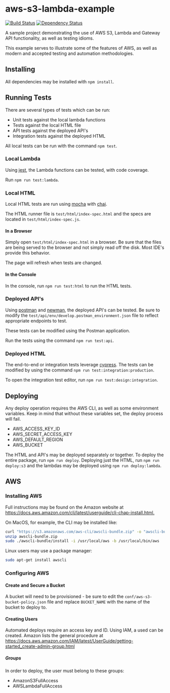 # aws-s3-lambda-example

[![Build Status](http://img.shields.io/travis/hal313/aws-s3-lambda-example/master.svg?style=flat-square)](https://travis-ci.org/hal313/aws-s3-lambda-example)
[![Dependency Status](http://img.shields.io/david/hal313/aws-s3-lambda-example.svg?style=flat-square)](https://david-dm.org/hal313/aws-s3-lambda-example)

A sample project demonstrating the use of AWS S3, Lambda and Gateway API functionality, as well as testing idioms.

This example serves to illustrate some of the features of AWS, as well as modern and accepted testing and automation methodologies.

## Installing

All dependencies may be installed with `npm install`.

## Running Tests

There are several types of tests which can be run:

* Unit tests against the local lambda functions
* Tests against the local HTML file
* API tests against the deployed API's
* Integration tests against the deployed HTML

All local tests can be run with the command `npm test`.

### Local Lambda

Using [jest](https://jestjs.io/), the Lambda functions can be tested, with code coverage.

Run `npm run test:lambda`.

### Local HTML

Local HTML tests are run using [mocha](https://mochajs.org/) with [chai](https://www.chaijs.com/).

The HTML runner file is `test/html/index-spec.html` and the specs are located in `test/html/index-spec.js`.

#### In a Browser

Simply open `test/html/index-spec.html` in a browser. Be sure that the files are being served to the browser and not simply read off the disk. Most IDE's provide this behavior.

The page will refresh when tests are changed.

#### In the Console

In the console, run `npm run test:html` to run the HTML tests.

### Deployed API's

Using [postman](https://www.getpostman.com/) and [newman](https://www.npmjs.com/package/newman), the deployed API's can be tested. Be sure to modify the `test/api/env/develop.postman_environment.json` file to reflect appropriate endpoints to test.

These tests can be modified using the Postman application.

Run the tests using the command `npm run test:api`.

### Deployed HTML

The end-to-end or integration tests leverage [cypress](https://www.cypress.io/). The tests can be modified by using the command `npm run test:integration:production`.

To open the integration test editor, run `npm run test:design:integration`.

## Deploying

Any deploy operation requires the AWS CLI, as well as some environment variables. Keep in mind that without these variables set, the deploy process will fail.

* AWS_ACCESS_KEY_ID
* AWS_SECRET_ACCESS_KEY
* AWS_DEFAULT_REGION
* AWS_BUCKET

The HTML and API's may be deployed separately or together. To deploy the entire package, run `npm run deploy`. Deploying just the HTML, run `npm run deploy:s3` and the lambdas may be deployed using `npm run deploy:lambda`.

## AWS

### Installing AWS

Full instructions may be found on the Amazon website at <https://docs.aws.amazon.com/cli/latest/userguide/cli-chap-install.html.>

On MacOS, for example, the CLI may be installed like:

```bash
curl "https://s3.amazonaws.com/aws-cli/awscli-bundle.zip" -o "awscli-bundle.zip"
unzip awscli-bundle.zip
sudo ./awscli-bundle/install -i /usr/local/aws -b /usr/local/bin/aws
```

Linux users may use a package manager:

```bash
sudo apt-get install awscli
```

### Configuring AWS

#### Create and Secure a Bucket

A bucket will need to be provisioned - be sure to edit the `conf/aws-s3-bucket-policy.json` file and replace `BUCKET_NAME` with the name of the bucket to deploy to.

#### Creating Users

Automated deploys require an access key and ID. Using IAM, a used can be created. Amazon lists the general procedure at <https://docs.aws.amazon.com/IAM/latest/UserGuide/getting-started_create-admin-group.html>

##### Groups

In order to deploy, the user must belong to these groups:

* AmazonS3FullAccess
* AWSLambdaFullAccess
